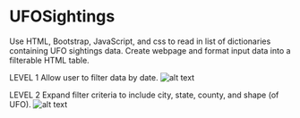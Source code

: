 # UFOSightings

Use HTML, Bootstrap, JavaScript, and css to read in list of dictionaries containing UFO sightings data.  Create webpage and format input data into a filterable HTML table.

LEVEL 1
  Allow user to filter data by date.
![alt text](https://github.com/dougbhigh/UFOSightings/blob/master/UFO-level-1/static/images/level1.png)

LEVEL 2
  Expand filter criteria to include city, state, county, and shape (of UFO).
![alt text](https://github.com/dougbhigh/UFOSightings/blob/master/UFO-level-1/static/images/level2.png)

